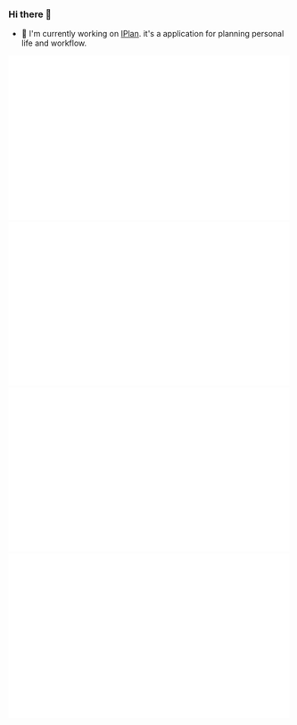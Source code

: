 ### Hi there 👋

- 🔭 I'm currently working on [IPlan](https://github.com/iman-salmani/iplan). it's a application for planning personal life and workflow.
<!--
- 📫 How to reach me:

    [<img src="https://telegram.org/img/t_logo.svg" width="64">](https://t.me/imansalmani)
    [<img src="https://matrix.org/images/matrix-logo.svg" width=92px>](https://matrix.to/#/#sable-burrow:matrix.org)
-->

![](https://raw.githubusercontent.com/iman-salmani/github-stats/master/generated/overview.svg#gh-dark-mode-only)
![](https://raw.githubusercontent.com/iman-salmani/github-stats/master/generated/overview.svg#gh-light-mode-only)
![](https://raw.githubusercontent.com/iman-salmani/github-stats/master/generated/languages.svg#gh-dark-mode-only)
![](https://raw.githubusercontent.com/iman-salmani/github-stats/master/generated/languages.svg#gh-light-mode-only)


<!-- **iman-salmani/iman-salmani** is a ✨ _special_ ✨ repository because its `README.md` (this file) appears on your GitHub profile.


Here are some ideas to get you started:

- 🔭 I’m currently working on ...
- 🌱 I’m currently learning ...
- 👯 I’m looking to collaborate on ...
- 🤔 I’m looking for help with ...
- 💬 Ask me about ...
- 📫 How to reach me: ...
- 😄 Pronouns: ...
- ⚡ Fun fact: ...
-->

